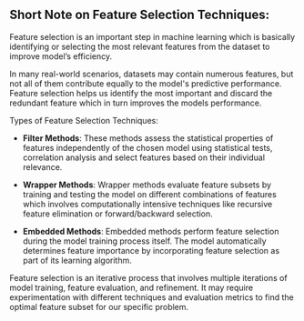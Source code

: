 ## Short Note on Feature Selection Techniques:

Feature selection is an important step in machine learning which is basically identifying or selecting the most relevant features from the dataset to improve model’s efficiency.

In many real-world scenarios, datasets may contain numerous features, but not all of them contribute equally to the model's predictive performance. Feature selection helps us identify the most important and discard the redundant feature which in turn improves the models performance.

Types of Feature Selection Techniques:
- **Filter Methods**: These methods assess the statistical properties of features independently of the chosen model using statistical tests, correlation analysis and select features based on their individual relevance.

- **Wrapper Methods**: Wrapper methods evaluate feature subsets by training and testing the model on different combinations of features which involves  computationally intensive techniques like recursive feature elimination or forward/backward selection.

- **Embedded Methods**: Embedded methods perform feature selection during the model training process itself. The model automatically determines feature importance by incorporating feature selection as part of its learning algorithm.


Feature selection is an iterative process that involves multiple iterations of model training, feature evaluation, and refinement. It may require experimentation with different techniques and evaluation metrics to find the optimal feature subset for our specific problem.
